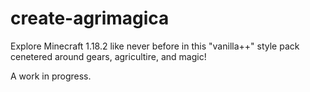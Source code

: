# create-agrimagica
Explore Minecraft 1.18.2 like never before in this "vanilla++" style pack cenetered around gears, agricultire, and magic!

A work in progress.
